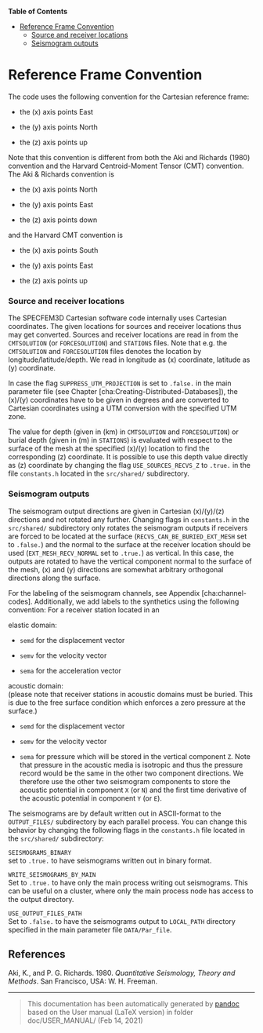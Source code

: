 **Table of Contents**

-   [Reference Frame Convention](#reference-frame-convention)
    -   [Source and receiver locations](#source-and-receiver-locations)
    -   [Seismogram outputs](#seismogram-outputs)

Reference Frame Convention
==========================

The code uses the following convention for the Cartesian reference frame:

-   the \(x\) axis points East

-   the \(y\) axis points North

-   the \(z\) axis points up

Note that this convention is different from both the Aki and Richards (1980) convention and the Harvard Centroid-Moment Tensor (CMT) convention. The Aki & Richards convention is

-   the \(x\) axis points North

-   the \(y\) axis points East

-   the \(z\) axis points down

and the Harvard CMT convention is

-   the \(x\) axis points South

-   the \(y\) axis points East

-   the \(z\) axis points up

### Source and receiver locations

The SPECFEM3D Cartesian software code internally uses Cartesian coordinates. The given locations for sources and receiver locations thus may get converted. Sources and receiver locations are read in from the `CMTSOLUTION` (or `FORCESOLUTION`) and `STATIONS` files. Note that e.g. the `CMTSOLUTION` and `FORCESOLUTION` files denotes the location by longitude/latitude/depth. We read in longitude as \(x\) coordinate, latitude as \(y\) coordinate.

In case the flag `SUPPRESS_UTM_PROJECTION` is set to `.false.` in the main parameter file (see Chapter [cha:Creating-Distributed-Databases]), the \(x\)/\(y\) coordinates have to be given in degrees and are converted to Cartesian coordinates using a UTM conversion with the specified UTM zone.

The value for depth (given in \(km\) in `CMTSOLUTION` and `FORCESOLUTION`) or burial depth (given in \(m\) in `STATIONS`) is evaluated with respect to the surface of the mesh at the specified \(x\)/\(y\) location to find the corresponding \(z\) coordinate. It is possible to use this depth value directly as \(z\) coordinate by changing the flag `USE_SOURCES_RECVS_Z` to `.true.` in the file `constants.h` located in the `src/shared/` subdirectory.

### Seismogram outputs

The seismogram output directions are given in Cartesian \(x\)/\(y\)/\(z\) directions and not rotated any further. Changing flags in `constants.h` in the `src/shared/` subdirectory only rotates the seismogram outputs if receivers are forced to be located at the surface (`RECVS_CAN_BE_BURIED_EXT_MESH` set to `.false.`) and the normal to the surface at the receiver location should be used (`EXT_MESH_RECV_NORMAL` set to `.true.`) as vertical. In this case, the outputs are rotated to have the vertical component normal to the surface of the mesh, \(x\) and \(y\) directions are somewhat arbitrary orthogonal directions along the surface.

For the labeling of the seismogram channels, see Appendix [cha:channel-codes]. Additionally, we add labels to the synthetics using the following convention: For a receiver station located in an

<span>elastic domain:</span>  
-   `semd` for the displacement vector

-   `semv` for the velocity vector

-   `sema` for the acceleration vector

<span>acoustic domain:</span>  
(please note that receiver stations in acoustic domains must be buried. This is due to the free surface condition which enforces a zero pressure at the surface.)

-   `semd` for the displacement vector

-   `semv` for the velocity vector

-   `sema` for pressure which will be stored in the vertical component `Z`. Note that pressure in the acoustic media is isotropic and thus the pressure record would be the same in the other two component directions. We therefore use the other two seismogram components to store the acoustic potential in component `X` (or `N`) and the first time derivative of the acoustic potential in component `Y` (or `E`).

The seismograms are by default written out in ASCII-format to the `OUTPUT_FILES/` subdirectory by each parallel process. You can change this behavior by changing the following flags in the `constants.h` file located in the `src/shared/` subdirectory:

<span>`SEISMOGRAMS_BINARY`</span>  
set to `.true.` to have seismograms written out in binary format.

<span>`WRITE_SEISMOGRAMS_BY_MAIN`</span>  
Set to `.true.` to have only the main process writing out seismograms. This can be useful on a cluster, where only the main process node has access to the output directory.

<span>`USE_OUTPUT_FILES_PATH`</span>  
Set to `.false.` to have the seismograms output to `LOCAL_PATH` directory specified in the main parameter file `DATA/Par_file`.

References
----------

Aki, K., and P. G. Richards. 1980. *Quantitative Seismology, Theory and Methods*. San Francisco, USA: W. H. Freeman.

-----
> This documentation has been automatically generated by [pandoc](http://www.pandoc.org)
> based on the User manual (LaTeX version) in folder doc/USER_MANUAL/
> (Feb 14, 2021)

